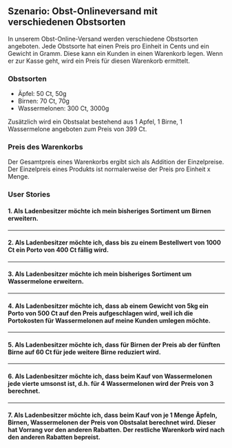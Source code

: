 ## Szenario: Obst-Onlineversand mit verschiedenen Obstsorten

In unserem Obst-Online-Versand werden verschiedene Obstsorten angeboten. Jede Obstsorte hat einen Preis pro Einheit in Cents und ein Gewicht in Gramm. Diese kann ein Kunden in einen Warenkorb legen. Wenn er zur Kasse geht, wird ein Preis für diesen Warenkorb ermittelt.

### Obstsorten

* Äpfel: 50 Ct, 50g
* Birnen: 70 Ct, 70g
* Wassermelonen: 300 Ct, 3000g

Zusätzlich wird ein Obstsalat bestehend aus 1 Apfel, 1 Birne, 1 Wassermelone angeboten zum Preis von 399 Ct.

### Preis des Warenkorbs
Der Gesamtpreis eines Warenkorbs ergibt sich als Addition der Einzelpreise.
Der Einzelpreis eines Produkts ist normalerweise der Preis pro Einheit x Menge. 

### User Stories

#### 1. Als Ladenbesitzer möchte ich mein bisheriges Sortiment um Birnen erweitern.

---

#### 2. Als Ladenbesitzer möchte ich, dass bis zu einem Bestellwert von 1000 Ct ein Porto von 400 Ct fällig wird.

---

#### 3. Als Ladenbesitzer möchte ich mein bisheriges Sortiment um Wassermelone erweitern.

---

#### 4. Als Ladenbesitzer möchte ich, dass ab einem Gewicht von 5kg ein Porto von 500 Ct auf den Preis aufgeschlagen wird, weil ich die Portokosten für Wassermelonen auf meine Kunden umlegen möchte.

---

#### 5. Als Ladenbesitzer möchte ich, dass für Birnen der Preis ab der fünften Birne auf 60 Ct für jede weitere Birne reduziert wird.

---

#### 6. Als Ladenbesitzer möchte ich, dass beim Kauf von Wassermelonen jede vierte umsonst ist, d.h. für 4 Wassermelonen wird der Preis von 3 berechnet.

---

#### 7. Als Ladenbesitzer möchte ich, dass beim Kauf von je 1 Menge Äpfeln, Birnen, Wassermelonen der Preis von Obstsalat berechnet wird. Dieser hat Vorrang vor den anderen Rabatten. Der restliche Warenkorb wird nach den anderen Rabatten bepreist.